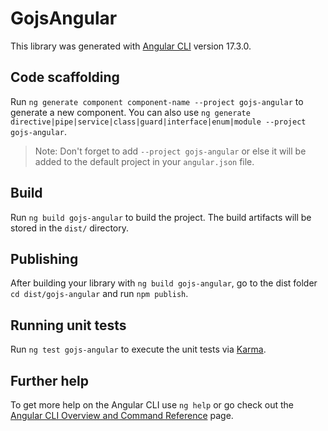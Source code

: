 # GojsAngular

This library was generated with [Angular CLI](https://github.com/angular/angular-cli) version 17.3.0.

## Code scaffolding

Run `ng generate component component-name --project gojs-angular` to generate a new component. You can also use `ng generate directive|pipe|service|class|guard|interface|enum|module --project gojs-angular`.
> Note: Don't forget to add `--project gojs-angular` or else it will be added to the default project in your `angular.json` file. 

## Build

Run `ng build gojs-angular` to build the project. The build artifacts will be stored in the `dist/` directory.

## Publishing

After building your library with `ng build gojs-angular`, go to the dist folder `cd dist/gojs-angular` and run `npm publish`.

## Running unit tests

Run `ng test gojs-angular` to execute the unit tests via [Karma](https://karma-runner.github.io).

## Further help

To get more help on the Angular CLI use `ng help` or go check out the [Angular CLI Overview and Command Reference](https://angular.io/cli) page.
